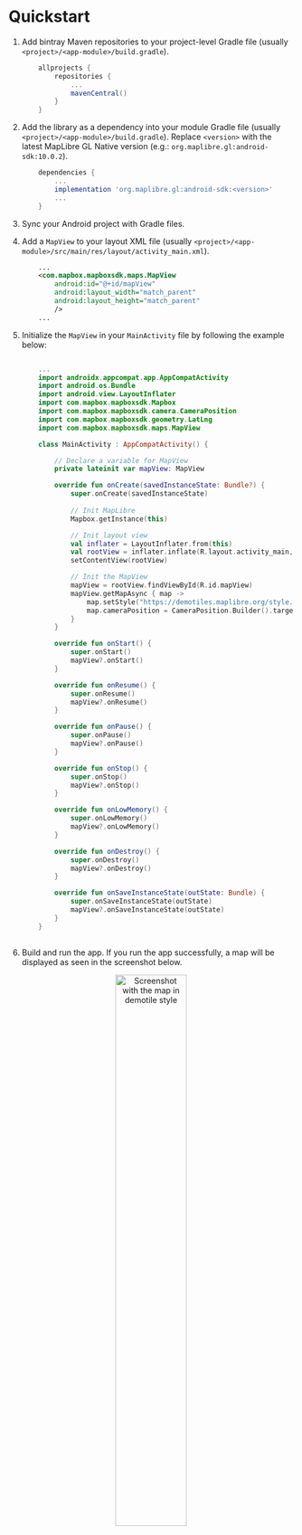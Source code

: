 # Quickstart

1. Add bintray Maven repositories to your project-level Gradle file (usually `<project>/<app-module>/build.gradle`).

    ```gradle
        allprojects {
            repositories {
                ...
                mavenCentral()                
            }
        }
    ```

2. Add the library as a dependency into your module Gradle file (usually `<project>/<app-module>/build.gradle`). Replace `<version>` with the latest MapLibre GL Native version (e.g.: `org.maplibre.gl:android-sdk:10.0.2`).

    ```gradle
        dependencies {
            ...
            implementation 'org.maplibre.gl:android-sdk:<version>'
            ...
        }
    ```

3. Sync your Android project with Gradle files.

4. Add a `MapView` to your layout XML file (usually `<project>/<app-module>/src/main/res/layout/activity_main.xml`).

    ```xml
        ...
        <com.mapbox.mapboxsdk.maps.MapView
            android:id="@+id/mapView"
            android:layout_width="match_parent"
            android:layout_height="match_parent"
            />
        ...
    ```

5. Initialize the `MapView` in your `MainActivity` file by following the example below:

    ```kotlin

        ...
        import androidx.appcompat.app.AppCompatActivity
        import android.os.Bundle
        import android.view.LayoutInflater
        import com.mapbox.mapboxsdk.Mapbox
        import com.mapbox.mapboxsdk.camera.CameraPosition
        import com.mapbox.mapboxsdk.geometry.LatLng
        import com.mapbox.mapboxsdk.maps.MapView

        class MainActivity : AppCompatActivity() {

            // Declare a variable for MapView
            private lateinit var mapView: MapView

            override fun onCreate(savedInstanceState: Bundle?) {
                super.onCreate(savedInstanceState)
                
                // Init MapLibre
                Mapbox.getInstance(this)

                // Init layout view
                val inflater = LayoutInflater.from(this)
                val rootView = inflater.inflate(R.layout.activity_main, null)
                setContentView(rootView)

                // Init the MapView
                mapView = rootView.findViewById(R.id.mapView)
                mapView.getMapAsync { map ->
                    map.setStyle("https://demotiles.maplibre.org/style.json")
                    map.cameraPosition = CameraPosition.Builder().target(LatLng(0.0,0.0)).zoom(1.0).build()
                }
            }

            override fun onStart() {
                super.onStart()
                mapView?.onStart()
            }

            override fun onResume() {
                super.onResume()
                mapView?.onResume()
            }

            override fun onPause() {
                super.onPause()
                mapView?.onPause()
            }

            override fun onStop() {
                super.onStop()
                mapView?.onStop()
            }

            override fun onLowMemory() {
                super.onLowMemory()
                mapView?.onLowMemory()
            }

            override fun onDestroy() {
                super.onDestroy()
                mapView?.onDestroy()
            }

            override fun onSaveInstanceState(outState: Bundle) {
                super.onSaveInstanceState(outState)
                mapView?.onSaveInstanceState(outState)
            }
        }
        
    ```

6. Build and run the app. If you run the app successfully, a map will be displayed as seen in the screenshot below.
<div style="text-align: center;">
<img src="/assets/MapLibre_Native_Android_Demo_Screenshot.png" alt="Screenshot with the map in demotile style" width="50%" height="50%">
</div>


